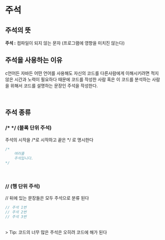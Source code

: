 # 주석

## 주석의 뜻

**주석 :** 컴파일이 되지 않는 문자 (프로그램에 영향을 미치진 않는다)

## 주석을 사용하는 이유

c언어든 자바든 어떤 언어를 사용해도 자신의 코드를 다른사람에게 이해시키려면 적지 않은 시간과 노력이 필요하다 때문에 코드를 작성한 사람 혹은 이 코드를 분석하는 사람을 위해서 코드를 설명하는 문장인 주석을 작성한다.

<br>

## 주석 종류

### /* */ (블록 단위 주석)

주석의 시작을 /*로 시작하고 끝은 */ 로 명시한다

```c
/*
    여러줄
    주석입니다.
*/
```
<br>

### // (행 단위 주석)

// 뒤에 있는 문장들은 모두 주석으로 분류 된다

```c
// 주석 1번
// 주석 2번
// 주석 3번
```

<br>
> Tip: 코드의 너무 많은 주석은 오히려 코드에 해가 된다